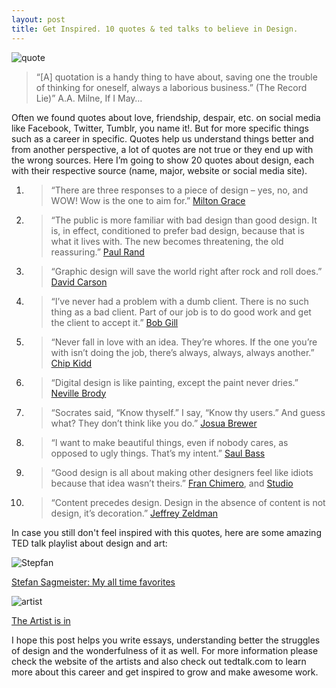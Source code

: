 ```yaml
---
layout: post
title: Get Inspired. 10 quotes & ted talks to believe in Design.
---
```


![quote](http://www.cardiffmet.ac.uk/about/conferenceservices/PublishingImages/HiRes_jpg_quote-marks.jpg)


>“[A] quotation is a handy thing to have about, saving one the trouble of thinking for oneself, always a laborious business.” (The Record Lie)”
>A.A. Milne, If I May…

Often we found quotes about love, friendship, despair, etc. on social media like Facebook, Twitter, Tumblr, you name it!. But for more specific things such as a career in specific. Quotes help us understand things better and from another perspective, a lot of quotes are not true or they end up with the wrong sources. Here I’m going to show 20 quotes about design, each with their respective source (name, major, website or social media site).

1. >“There are three responses to a piece of design – yes, no, and WOW! Wow is the one to aim for.”
   [Milton Grace](http://www.miltonglaser.com/the-work/)

2. >“The public is more familiar with bad design than good design. It is, in effect, conditioned to prefer bad design, because that is what it lives with. The new becomes threatening, the old reassuring.”
   [Paul Rand](http://www.paul-rand.com/foundation/biography/#.VQnQWUKlnBI)

3. > “Graphic design will save the world right after rock and roll does.”
   [David Carson](http://www.davidcarsondesign.com/t/work/branding/)

4. >“I’ve never had a problem with a dumb client. There is no such thing as a bad client. Part of our job is to do good work and get the client to accept it.”
   [Bob Gill](http://www.bobgilletc.com/posters.html)

5. >“Never fall in love with an idea. They’re whores. If the one you’re with isn’t doing the job, there’s always, always, always another.”
   [Chip Kidd](http://www.chipkidd.com/gallery.html)

6. >“Digital design is like painting, except the paint never dries.”
   [Neville Brody](http://brody-associates.com)

7. >“Socrates said, “Know thyself.” I say, “Know thy users.” And guess what? They don’t think like you do.”
   [Josua Brewer](https://thegreatdiscontent.com/interview/josh-brewer)

8. >“I want to make beautiful things, even if nobody cares, as opposed to ugly things. That’s my intent.”
   [Saul Bass](http://www.saulbassposterarchive.com)

9. >“Good design is all about making other designers feel like idiots because that idea wasn’t theirs.”
   [Fran Chimero](http://frankchimero.com), and [Studio](http://ofanother.com)

10. >“Content precedes design. Design in the absence of content is not design, it’s decoration.”
   [Jeffrey Zeldman](http://www.zeldman.com)

In case you still don't feel inspired with this quotes, here are some amazing TED talk playlist about design and art: 

![Stepfan](http://img.tedcdn.com/r/assets.tedcdn.com/images/playlists/stefan_sagmeister_playlists.jpg?ll=1&quality=89&w=500)
 
[Stefan Sagmeister: My all time favorites](http://www.ted.com/playlists/41/stefan_sagmeister_my_all_time)



![artist](https://img-ssl.tedcdn.com/r/assets.tedcdn.com/images/playlists/the_artist_is_in.jpg?ll=1&quality=89&w=500)


[The Artist is in](http://www.ted.com/playlists/3/the_artist_is_in)



I hope this post helps you write essays, understanding better the struggles of design and the wonderfulness of it as well. For more information please check the website of the artists and also check out tedtalk.com to learn more about this career and get inspired to grow and make awesome work. 
